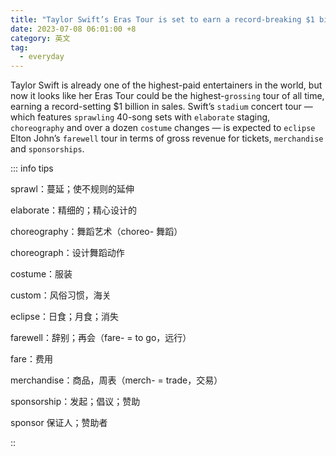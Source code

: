 ```yaml
---
title: "Taylor Swift’s Eras Tour is set to earn a record-breaking $1 billion in sales"
date: 2023-07-08 06:01:00 +8
category: 英文
tag:
  - everyday
---
```


Taylor Swift is already one of the highest-paid entertainers in the world, but now it looks like her Eras Tour could be the highest-`grossing` tour of all time, earning a record-setting $1 billion in sales. Swift’s `stadium` concert tour — which features `sprawling` 40-song sets with `elaborate` staging, `choreography` and over a dozen `costume` changes — is expected to `eclipse` Elton John’s `farewell` tour in terms of gross revenue for tickets, `merchandise` and `sponsorships`.

::: info tips

sprawl：蔓延；使不规则的延伸

elaborate：精细的；精心设计的

choreography：舞蹈艺术（choreo- 舞蹈）

choreograph：设计舞蹈动作

costume：服装

custom：风俗习惯，海关

eclipse：日食；月食；消失

farewell：辞别；再会（fare- = to go，远行）

fare：费用

merchandise：商品，周表（merch- = trade，交易）

sponsorship：发起；倡议；赞助

sponsor 保证人；赞助者

::
